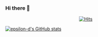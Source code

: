 ### Hi there 👋

<!--
**epsilon-d/Epsilon-d** is a ✨ _special_ ✨ repository because its `README.md` (this file) appears on your GitHub profile.

Here are some ideas to get you started:

- 🔭 I’m currently working on ...
- 🌱 I’m currently learning ...
- 👯 I’m looking to collaborate on ...
- 🤔 I’m looking for help with ...
- 💬 Ask me about ...
- 📫 How to reach me: ...
- 😄 Pronouns: ...
- ⚡ Fun fact: ...
-->

<div align=center>

[![Hits](https://hits.seeyoufarm.com/api/count/incr/badge.svg?url=https://github.com/epsilon-d)](https://github.com/epsilon-d) 

</div>

[![epsilon-d's GitHub stats](https://github-readme-stats.vercel.app/api?username=epsilon-d&show_icons=true)](https://github.com/epsilon-d)
